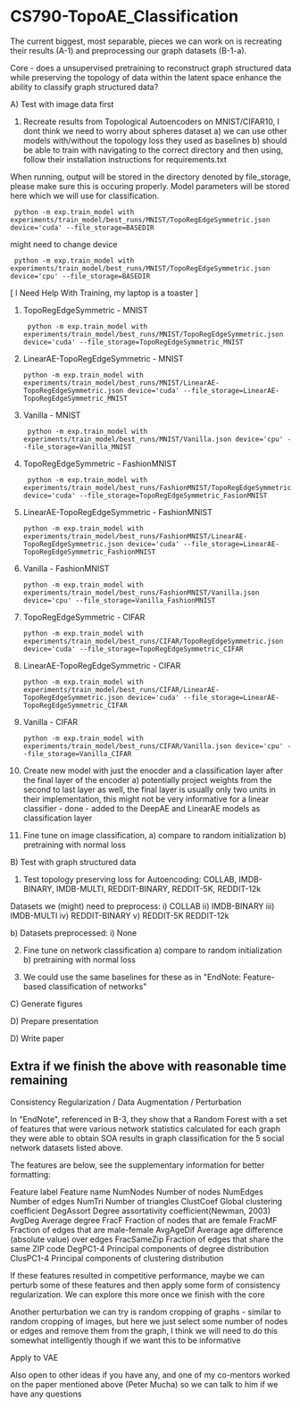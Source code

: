 # CS790-TopoAE_Classification

 The current biggest, most separable, pieces we can work on is recreating their results (A-1) and preprocessing
 our graph datasets (B-1-a). 

 Core - does a unsupervised pretraining to reconstruct graph structured data while preserving the topology of
 data within the latent space enhance the ability to classify graph structured data?

 A) Test with image data first

   1. Recreate results from Topological Autoencoders on MNIST/CIFAR10, I dont think we need to worry about spheres dataset
     a) we can use other models with/without the topology loss they used as baselines
     b) should be able to train with navigating to the correct directory and then using, follow their installation instructions for requirements.txt
     
   When running, output will be stored in the directory denoted by file_storage, please make sure this is occuring properly. Model parameters will be stored here which we will use for classification.

     python -m exp.train_model with experiments/train_model/best_runs/MNIST/TopoRegEdgeSymmetric.json device='cuda' --file_storage=BASEDIR
     
   might need to change device
   
     python -m exp.train_model with experiments/train_model/best_runs/MNIST/TopoRegEdgeSymmetric.json device='cpu' --file_storage=BASEDIR

  [ I Need Help With Training, my laptop is a toaster ]
  
 1. TopoRegEdgeSymmetric - MNIST
    
         python -m exp.train_model with experiments/train_model/best_runs/MNIST/TopoRegEdgeSymmetric.json device='cuda' --file_storage=TopoRegEdgeSymmetric_MNIST
 
 2.  LinearAE-TopoRegEdgeSymmetric - MNIST 
    
         python -m exp.train_model with experiments/train_model/best_runs/MNIST/LinearAE-TopoRegEdgeSymmetric.json device='cuda' --file_storage=LinearAE-TopoRegEdgeSymmetric_MNIST
 
 3. Vanilla - MNIST
    
         python -m exp.train_model with experiments/train_model/best_runs/MNIST/Vanilla.json device='cpu' --file_storage=Vanilla_MNIST

 4. TopoRegEdgeSymmetric - FashionMNIST
    
         python -m exp.train_model with experiments/train_model/best_runs/FashionMNIST/TopoRegEdgeSymmetric.json device='cuda' --file_storage=TopoRegEdgeSymmetric_FasionMNIST
 
 5. LinearAE-TopoRegEdgeSymmetric - FashionMNIST 
    
        python -m exp.train_model with experiments/train_model/best_runs/FashionMNIST/LinearAE-TopoRegEdgeSymmetric.json device='cuda' --file_storage=LinearAE-TopoRegEdgeSymmetric_FashionMNIST
 
 6. Vanilla - FashionMNIST
    
        python -m exp.train_model with experiments/train_model/best_runs/FashionMNIST/Vanilla.json device='cpu' --file_storage=Vanilla_FashionMNIST

 7.  TopoRegEdgeSymmetric - CIFAR
    
         python -m exp.train_model with experiments/train_model/best_runs/CIFAR/TopoRegEdgeSymmetric.json device='cuda' --file_storage=TopoRegEdgeSymmetric_CIFAR
 
 8.  LinearAE-TopoRegEdgeSymmetric - CIFAR
    
         python -m exp.train_model with experiments/train_model/best_runs/CIFAR/LinearAE-TopoRegEdgeSymmetric.json device='cuda' --file_storage=LinearAE-TopoRegEdgeSymmetric_CIFAR
 
9.  Vanilla - CIFAR
    
        python -m exp.train_model with experiments/train_model/best_runs/CIFAR/Vanilla.json device='cpu' --file_storage=Vanilla_CIFAR
    
  
   2. Create new model with just the enocder and a classification layer after the final layer of the encoder
     a) potentially project weights from the second to last layer as well, the final layer is usually only 
        two units in their implementation, this might not be very informative for a linear classifier
     - done - added to the DeepAE and LinearAE models as classification layer 

   3. Fine tune on image classification, 
     a) compare to random initialization
     b) pretraining with normal loss

 B) Test with graph structured data

   1. Test topology preserving loss for Autoencoding:
     COLLAB, IMDB-BINARY, IMDB-MULTI, REDDIT-BINARY, REDDIT-5K, REDDIT-12k

   Datasets we (might) need to preprocess:
     i)    COLLAB 
     ii)   IMDB-BINARY
     iii)  IMDB-MULTI
     iv)   REDDIT-BINARY
     v)    REDDIT-5K REDDIT-12k

   b) Datasets preprocessed:
     i) None

   2. Fine tune on network classification
     a) compare to random initialization
     b) pretraining with normal loss

   3. We could use the same baselines for these as in "EndNote: Feature-based classification of networks"

  C) Generate figures

  D) Prepare presentation

  D) Write paper 





Extra if we finish the above with reasonable time remaining
---------------------------------------------------------------
 Consistency Regularization / Data Augmentation / Perturbation

   In "EndNote", referenced in B-3, they show that a Random Forest with a set of features that were various network statistics 
   calculated for each graph they were able to obtain SOA results in graph classification for the 5 social network datasets 
   listed above. 

   The features are below, see the supplementary information for better formatting:

   Feature label   Feature name
   NumNodes        Number of nodes
   NumEdges        Number of edges
   NumTri          Number of triangles
   ClustCoef       Global clustering coefficient
   DegAssort       Degree assortativity coefficient(Newman, 2003)
   AvgDeg          Average degree
   FracF           Fraction of nodes that are female
   FracMF          Fraction of edges that are male-female
   AvgAgeDif       Average age difference (absolute value) over edges
   FracSameZip     Fraction of edges that share the same ZIP code
   DegPC1-4        Principal components of degree distribution
   ClusPC1-4       Principal components of clustering distribution

   If these features resulted in competitive performance, maybe we can perturb some of these features and then apply some form 
   of consistency regularization. We can explore this more once we finish with the core

   Another perturbation we can try is random cropping of graphs - similar to random cropping of images, but here we just select
   some number of nodes or edges and remove them from the graph, I think we will need to do this somewhat intelligently though if we want
   this to be informative

 Apply to VAE

 Also open to other ideas if you have any, and one of my co-mentors worked on the paper mentioned above (Peter Mucha) so we 
 can talk to him if we have any questions 


